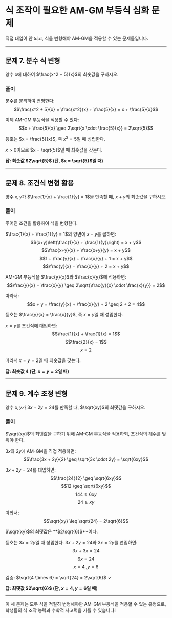 
# 식 조작이 필요한 AM-GM 부등식 심화 문제

직접 대입이 안 되고, 식을 변형해야 AM-GM을 적용할 수 있는 문제들입니다.

---

## **문제 7. 분수 식 변형**

양수 $x$에 대하여 $\frac{x^2 + 5}{x}$의 최솟값을 구하시오.

### 풀이

분수를 분리하여 변형한다: $$\frac{x^2 + 5}{x} = \frac{x^2}{x} + \frac{5}{x} = x + \frac{5}{x}$$

이제 AM-GM 부등식을 적용할 수 있다: $$x + \frac{5}{x} \geq 2\sqrt{x \cdot \frac{5}{x}} = 2\sqrt{5}$$

등호는 $x = \frac{5}{x}$, 즉 $x^2 = 5$일 때 성립한다.

$x > 0$이므로 $x = \sqrt{5}$일 때 최솟값을 갖는다.

**답: 최솟값 $2\sqrt{5}$ (단, $x = \sqrt{5}$일 때)**

---

## **문제 8. 조건식 변형 활용**

양수 $x, y$가 $\frac{1}{x} + \frac{1}{y} = 1$을 만족할 때, $x + y$의 최솟값을 구하시오.

### 풀이

주어진 조건을 활용하여 식을 변형한다.

$\frac{1}{x} + \frac{1}{y} = 1$의 양변에 $x + y$를 곱하면: $$(x+y)\left(\frac{1}{x} + \frac{1}{y}\right) = x + y$$ $$\frac{x+y}{x} + \frac{x+y}{y} = x + y$$ $$1 + \frac{y}{x} + \frac{x}{y} + 1 = x + y$$ $$\frac{y}{x} + \frac{x}{y} + 2 = x + y$$

AM-GM 부등식을 $\frac{y}{x}$와 $\frac{x}{y}$에 적용하면: $$\frac{y}{x} + \frac{x}{y} \geq 2\sqrt{\frac{y}{x} \cdot \frac{x}{y}} = 2$$

따라서: $$x + y = \frac{y}{x} + \frac{x}{y} + 2 \geq 2 + 2 = 4$$

등호는 $\frac{y}{x} = \frac{x}{y}$, 즉 $x = y$일 때 성립한다.

$x = y$를 조건식에 대입하면: $$\frac{1}{x} + \frac{1}{x} = 1$$ $$\frac{2}{x} = 1$$ $$x = 2$$

따라서 $x = y = 2$일 때 최솟값을 갖는다.

**답: 최솟값 4 (단, $x = y = 2$일 때)**

---

## **문제 9. 계수 조정 변형**

양수 $x, y$가 $3x + 2y = 24$를 만족할 때, $\sqrt{xy}$의 최댓값을 구하시오.

### 풀이

$\sqrt{xy}$의 최댓값을 구하기 위해 AM-GM 부등식을 적용하되, 조건식의 계수를 맞춰야 한다.

$3x$와 $2y$에 AM-GM을 직접 적용하면: $$\frac{3x + 2y}{2} \geq \sqrt{3x \cdot 2y} = \sqrt{6xy}$$

$3x + 2y = 24$를 대입하면: $$\frac{24}{2} \geq \sqrt{6xy}$$ $$12 \geq \sqrt{6xy}$$ $$144 \geq 6xy$$ $$24 \geq xy$$

따라서: $$\sqrt{xy} \leq \sqrt{24} = 2\sqrt{6}$$

$\sqrt{xy}$의 최댓값은 **$2\sqrt{6}$**이다.

등호는 $3x = 2y$일 때 성립한다. $3x + 2y = 24$와 $3x = 2y$를 연립하면: $$3x + 3x = 24$$ $$6x = 24$$ $$x = 4, , y = 6$$

검증: $\sqrt{4 \times 6} = \sqrt{24} = 2\sqrt{6}$ ✓

**답: 최댓값 $2\sqrt{6}$ (단, $x = 4, y = 6$일 때)**

---

이 세 문제는 모두 식을 적절히 변형해야만 AM-GM 부등식을 적용할 수 있는 유형으로, 학생들의 식 조작 능력과 수학적 사고력을 기를 수 있습니다!